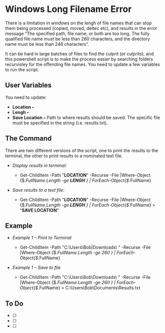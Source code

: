 # Windows Long Filename Error

There is a limitation in windows on the lengh of file names that can stop them being processed (copied, moved, deltec etc), and results in the error message “The specified path, file name, or both are too long. The fully qualified file name must be less than 260 characters, and the directory name must be less than 248 characters”.

It can be hard in large batches of files to find the culprit (or culprits), and this powershell script is to make the process easier by searching folders recurvisley for the offending file names. You need to update a few variables to run the script.


## User Variables
You need to update: 
-	**Location –**
-	**Lengh –**
-	**Save Location –** Path to where results should be saved. The specific file must be specified in the string (i.e. results.txt).


## The Command
There are two different versions of the script, one to print the results to the terminal, the other to print results to a nominated text file.

- *Display results in terminal:*
  - Get-ChildItem -Path "**LOCATION**" -Recurse -File |Where-Object {$_.FullName.Length -ge **LENGH** } | ForEach-Object{$_.FullName}

- *Save results to a text file:*
  - Get-ChildItem -Path "**LOCATION**" -Recurse -File |Where-Object {$_.FullName.Length -ge **LENGH** } | ForEach-Object{$_.FullName} > “**SAVE LOCATION**”



## Example
- *Example 1 – Print to Terminal*
  - Get-ChildItem -Path "C:\Users\Bob|Downloads\ " -Recurse -File |Where-Object {$_.FullName.Length -ge 260 } | ForEach-Object{$_.FullName}

- *Example 1 – Save to file*
  - Get-ChildItem -Path "C:\Users\Bob\Downloads\ " -Recurse -File |Where-Object {$_.FullName.Length -ge 260 } | ForEach-Object{$_.FullName} > C:\Users\Bob\Documents\Results.txt

## To Do
-[ ]
-[ ]
- [  ]


